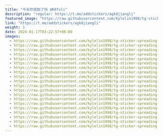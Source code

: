 ```yaml
---
title: "今天你奖励了吗 @K8fuli"
description: "regular: https://t.me/addstickers/agk8jiangli"
featured_image: "https://raw.githubusercontent.com/kylelin1998/tg-sticker-spreading-worldwide-images/main/img/edaa644f-9899-41ee-af1f-07a472604228.jpg"
link: "https://t.me/addstickers/agk8jiangli"
weight: 3
date: 2024-01-17T03:22:57+08:00
images:
  - https://raw.githubusercontent.com/kylelin1998/tg-sticker-spreading-worldwide-images/main/img/edaa644f-9899-41ee-af1f-07a472604228.jpg
  - https://raw.githubusercontent.com/kylelin1998/tg-sticker-spreading-worldwide-images/main/img/973e6393-e452-4a05-b9c7-712f7ecfd0ce.jpg
  - https://raw.githubusercontent.com/kylelin1998/tg-sticker-spreading-worldwide-images/main/img/0b71ee7e-84d9-480e-98de-87fdd135784d.jpg
  - https://raw.githubusercontent.com/kylelin1998/tg-sticker-spreading-worldwide-images/main/img/04572b92-4005-4980-a5dc-e5820f8b2c3b.jpg
  - https://raw.githubusercontent.com/kylelin1998/tg-sticker-spreading-worldwide-images/main/img/f7f2c919-e86b-4897-a821-83fb018f6649.jpg
  - https://raw.githubusercontent.com/kylelin1998/tg-sticker-spreading-worldwide-images/main/img/dd60ad34-11bb-4a12-8351-8f02d455c3cd.jpg
  - https://raw.githubusercontent.com/kylelin1998/tg-sticker-spreading-worldwide-images/main/img/cbd32686-2de2-4e68-9f82-868008e4c89f.jpg
  - https://raw.githubusercontent.com/kylelin1998/tg-sticker-spreading-worldwide-images/main/img/b918f131-56a4-4d89-b6f7-831b1fa88b97.jpg
  - https://raw.githubusercontent.com/kylelin1998/tg-sticker-spreading-worldwide-images/main/img/f05e47b8-d171-4b50-a6c7-87eb199187bb.jpg
  - https://raw.githubusercontent.com/kylelin1998/tg-sticker-spreading-worldwide-images/main/img/6d59272b-1682-407c-bf05-c48359676c89.jpg
  - https://raw.githubusercontent.com/kylelin1998/tg-sticker-spreading-worldwide-images/main/img/daa5b836-b5e1-43b7-a537-84cbae227831.jpg
  - https://raw.githubusercontent.com/kylelin1998/tg-sticker-spreading-worldwide-images/main/img/5167674f-47d1-4073-9d74-8a21e143b0dc.jpg
  - https://raw.githubusercontent.com/kylelin1998/tg-sticker-spreading-worldwide-images/main/img/f363440e-0c6f-41dc-96b5-8317eb40a7a2.jpg
  - https://raw.githubusercontent.com/kylelin1998/tg-sticker-spreading-worldwide-images/main/img/28fd5829-18bc-43a0-9be9-69a144f61d92.jpg
  - https://raw.githubusercontent.com/kylelin1998/tg-sticker-spreading-worldwide-images/main/img/c610e3bd-d961-4c1d-b9c1-601e8eadabf5.jpg
  - https://raw.githubusercontent.com/kylelin1998/tg-sticker-spreading-worldwide-images/main/img/9a5a6ab4-0871-4a21-86cd-b383055b9cd8.jpg
  - https://raw.githubusercontent.com/kylelin1998/tg-sticker-spreading-worldwide-images/main/img/fbe7734e-dca0-451b-beaf-7030cc3c5e3b.jpg
  - https://raw.githubusercontent.com/kylelin1998/tg-sticker-spreading-worldwide-images/main/img/4e860f0a-282e-4f0d-a217-78320f2f319c.jpg
  - https://raw.githubusercontent.com/kylelin1998/tg-sticker-spreading-worldwide-images/main/img/20570585-7e97-4a1b-8129-28193bace9f1.jpg
  - https://raw.githubusercontent.com/kylelin1998/tg-sticker-spreading-worldwide-images/main/img/644d685e-4613-4fa2-a1c4-06c4b3540f29.jpg
---
```

